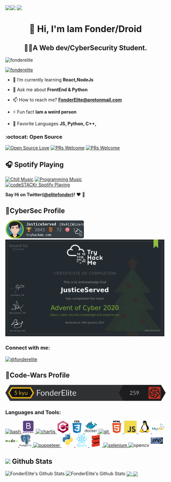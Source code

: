 <img src="https://i.pinimg.com/originals/29/ca/76/29ca767e0d917e541cd18eb97f4825dc.gif" width="150" alighn="center"><img src="https://images-wixmp-ed30a86b8c4ca887773594c2.wixmp.com/f/c197a166-fd45-4106-8dea-ba5fbb794192/da5vc4q-edd891a1-172b-4399-8db5-ff33c3e3c7b3.png/v1/fill/w_160,h_160,strp/golbez_trainer_sprite_by_rbrnnova_da5vc4q-fullview.png?token=eyJ0eXAiOiJKV1QiLCJhbGciOiJIUzI1NiJ9.eyJzdWIiOiJ1cm46YXBwOjdlMGQxODg5ODIyNjQzNzNhNWYwZDQxNWVhMGQyNmUwIiwiaXNzIjoidXJuOmFwcDo3ZTBkMTg4OTgyMjY0MzczYTVmMGQ0MTVlYTBkMjZlMCIsIm9iaiI6W1t7ImhlaWdodCI6Ijw9MTYwIiwicGF0aCI6IlwvZlwvYzE5N2ExNjYtZmQ0NS00MTA2LThkZWEtYmE1ZmJiNzk0MTkyXC9kYTV2YzRxLWVkZDg5MWExLTE3MmItNDM5OS04ZGI1LWZmMzNjM2UzYzdiMy5wbmciLCJ3aWR0aCI6Ijw9MTYwIn1dXSwiYXVkIjpbInVybjpzZXJ2aWNlOmltYWdlLm9wZXJhdGlvbnMiXX0.wabIV_wSotpPPHOQ9e36-Vq-UeUJLsQ-vYnG8JhYNfc">
<img src="https://img.itch.zone/aW1nLzQ0NTQ0ODEuZ2lm/original/OnrQhz.gif">
<h1 align="center"> 👋 Hi, I'm  Iam Fonder/Droid</h1> 
<h2 align="center">🕵️‍♂️A Web dev/CyberSecurity Student.</h3>

<p align="left"> <img src="https://komarev.com/ghpvc/?username=fonderelite&label=Profile%20views&color=0e75b6&style=flat" alt="fonderelite" /> </p>

<p align="left"> <a href="https://github.com/ryo-ma/github-profile-trophy"><img src="https://github-profile-trophy.vercel.app/?username=fonderelite" alt="fonderelite" /></a> </p>

- 🌱 I’m currently learning **React,NodeJs**

- 💬 Ask me about **FrontEnd & Python**

- 📫 How to reach me? **FonderElite@protonmail.com**

- ⚡ Fun fact **Iam a weird person**

- 👾 Favorite Languages **JS, Python, C++,**

### :octocat: Open Source

[![Open Source Love](https://badges.frapsoft.com/os/v2/open-source.svg?v=103)](https://github.com/fonderelite) [![PRs Welcome](https://img.shields.io/badge/PRs-welcome-brightgreen.svg?style=flat&logo=github)](https://github.com/fonderelite) [![PRs Welcome](https://komarev.com/ghpvc/?username=fonderelite&label=Profile%20views&color=0e75b6&style=flat)](https://github.com/fonderelite)

 ## :headphones: Spotify Playing

[![Chill Music](https://img.shields.io/badge/Chill%20Music-%231DB954.svg?&style=for-the-badge&logo=spotify&logoColor=white)](https://open.spotify.com/playlist/68k4R2WLQ6mWSybS75OFaC#_=_) [![Programming Music](https://img.shields.io/badge/Programming%20Music-%231DB954.svg?&style=for-the-badge&logo=spotify&logoColor=white)](https://open.spotify.com/playlist/1FWq5Cu05LmtSHgFEXRnZO?si=FozGJF9nRXq2wTv_JpN2wQ)<br>
[<img src="https://now-playing-codestackr.vercel.app/api/spotify-playing" alt="codeSTACKr Spotify Playing" width="350" />](https://open.spotify.com/playlist/68k4R2WLQ6mWSybS75OFaC#_=_)

**Say Hi on Twitter([@elitefonder](https://twitter.com/elitefonder))!** :heart: 💬

## 🏁CyberSec Profile
<img src="JusticeServed.png" alt="TryHackMe">
<img src="THM-50CSIP19SL.png" width="500">
<h3 align="left">Connect with me:</h3>
<p align="left">
<a href="https://twitter.com/@fonderelite" target="blank"><img align="center" src="https://help.twitter.com/content/dam/help-twitter/brand/logo.png" alt="@fonderelite" height="60" width="60" /></a>
</p>

## 🔴Code-Wars Profile
<img src="large1.svg" alt="code">
<br>


<h3 align="left">Languages and Tools:</h3>
<p align="left"> <a href="https://www.gnu.org/software/bash/" target="_blank"> <img src="https://www.vectorlogo.zone/logos/gnu_bash/gnu_bash-icon.svg" alt="bash" width="40" height="40"/> </a> <a href="https://getbootstrap.com" target="_blank"> <img src="https://raw.githubusercontent.com/devicons/devicon/master/icons/bootstrap/bootstrap-plain-wordmark.svg" alt="bootstrap" width="40" height="40"/> </a> <a href="https://www.chartjs.org" target="_blank"> <img src="https://www.chartjs.org/media/logo-title.svg" alt="chartjs" width="40" height="40"/> </a> <a href="https://www.w3schools.com/cpp/" target="_blank"> <img src="https://raw.githubusercontent.com/devicons/devicon/master/icons/cplusplus/cplusplus-original.svg" alt="cplusplus" width="40" height="40"/> </a> <a href="https://www.w3schools.com/css/" target="_blank"> <img src="https://raw.githubusercontent.com/devicons/devicon/master/icons/css3/css3-original-wordmark.svg" alt="css3" width="40" height="40"/> </a> <a href="https://www.docker.com/" target="_blank"> <img src="https://raw.githubusercontent.com/devicons/devicon/master/icons/docker/docker-original-wordmark.svg" alt="docker" width="40" height="40"/> </a> <a href="https://git-scm.com/" target="_blank"> <img src="https://www.vectorlogo.zone/logos/git-scm/git-scm-icon.svg" alt="git" width="40" height="40"/> </a> <a href="https://www.w3.org/html/" target="_blank"> <img src="https://raw.githubusercontent.com/devicons/devicon/master/icons/html5/html5-original-wordmark.svg" alt="html5" width="40" height="40"/> </a> <a href="https://developer.mozilla.org/en-US/docs/Web/JavaScript" target="_blank"> <img src="https://raw.githubusercontent.com/devicons/devicon/master/icons/javascript/javascript-original.svg" alt="javascript" width="40" height="40"/> </a> <a href="https://www.linux.org/" target="_blank"> <img src="https://raw.githubusercontent.com/devicons/devicon/master/icons/linux/linux-original.svg" alt="linux" width="40" height="40"/> </a> <a href="https://www.mysql.com/" target="_blank"> <img src="https://raw.githubusercontent.com/devicons/devicon/master/icons/mysql/mysql-original-wordmark.svg" alt="mysql" width="40" height="40"/> </a> <a href="https://nodejs.org" target="_blank"> <img src="https://raw.githubusercontent.com/devicons/devicon/master/icons/nodejs/nodejs-original-wordmark.svg" alt="nodejs" width="40" height="40"/> </a> <a href="https://www.postgresql.org" target="_blank"> <img src="https://raw.githubusercontent.com/devicons/devicon/master/icons/postgresql/postgresql-original-wordmark.svg" alt="postgresql" width="40" height="40"/> </a> <a href="https://github.com/puppeteer/puppeteer" target="_blank"> <img src="https://www.vectorlogo.zone/logos/pptrdev/pptrdev-official.svg" alt="puppeteer" width="40" height="40"/> </a> <a href="https://www.python.org" target="_blank"> <img src="https://raw.githubusercontent.com/devicons/devicon/master/icons/python/python-original.svg" alt="python" width="40" height="40"/> </a> <a href="https://reactjs.org/" target="_blank"> <img src="https://raw.githubusercontent.com/devicons/devicon/master/icons/react/react-original-wordmark.svg" alt="react" width="40" height="40"/> </a> <a href="https://www.scala-lang.org" target="_blank"> <img src="https://raw.githubusercontent.com/devicons/devicon/master/icons/scala/scala-original.svg" alt="scala" width="40" height="40"/> </a> <a href="https://www.selenium.dev" target="_blank"> <img src="https://raw.githubusercontent.com/detain/svg-logos/780f25886640cef088af994181646db2f6b1a3f8/svg/selenium-logo.svg" alt="selenium" width="40" height="40"/> </a>
<img src="https://www.vectorlogo.zone/logos/opencv/opencv-icon.svg" alt="opencv" width="40" height="40"/> </a> <a href="https://www.php.net" target="_blank"> <img src="https://raw.githubusercontent.com/devicons/devicon/master/icons/php/php-original.svg" alt="php" width="40" height="40"/> </a>
</p>


## <img src="https://img.icons8.com/nolan/26/github.png"/> Github Stats

![FonderElite's Github Stats](https://github-readme-stats.vercel.app/api/top-langs?username=FonderElite&show_icons=true&theme=radical)
![FonderElite's Github Stats](https://github-readme-stats.vercel.app/api?username=FonderElite&show_icons=true&theme=radical)
<a href="https://github.com/FonderElite/facerecognition">
<img align="center" src="https://github-readme-stats.vercel.app/api/pin/?username=FonderElite&repo=facerecognition&title_color=ffffff&text_color=c9cacc&icon_color=2bbc8a&bg_color=141321" />
</a>
<a href="https://github.com/FonderElite/deadswitch">
  <img align="center" src="https://github-readme-stats.vercel.app/api/pin/?username=FonderElite&repo=deadswitch&title_color=ffffff&text_color=c9cacc&icon_color=2bbc8a&bg_color=141321" />
</a>    


